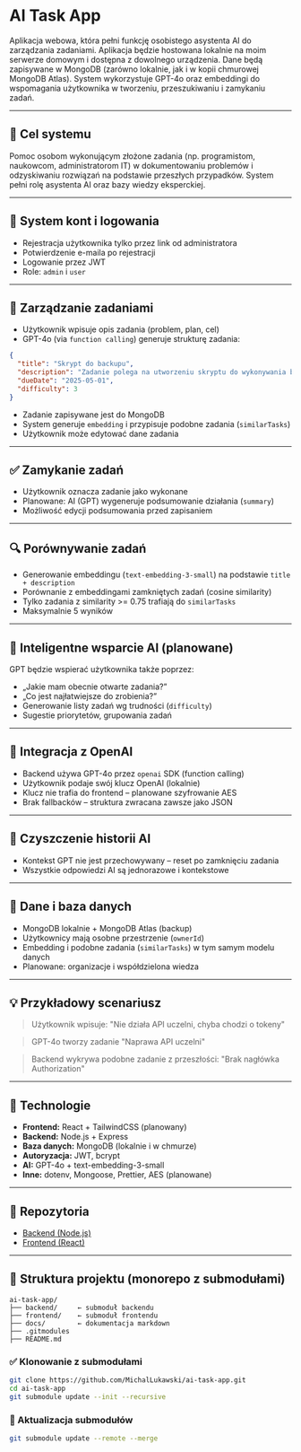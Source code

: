 # AI Task App

Aplikacja webowa, która pełni funkcję osobistego asystenta AI do zarządzania zadaniami. Aplikacja będzie hostowana lokalnie na moim serwerze domowym i dostępna z dowolnego urządzenia. Dane będą zapisywane w MongoDB (zarówno lokalnie, jak i w kopii chmurowej MongoDB Atlas). System wykorzystuje GPT-4o oraz embeddingi do wspomagania użytkownika w tworzeniu, przeszukiwaniu i zamykaniu zadań.

---

## 🎯 Cel systemu

Pomoc osobom wykonującym złożone zadania (np. programistom, naukowcom, administratorom IT) w dokumentowaniu problemów i odzyskiwaniu rozwiązań na podstawie przeszłych przypadków. System pełni rolę asystenta AI oraz bazy wiedzy eksperckiej.

---

## 🔐 System kont i logowania

- Rejestracja użytkownika tylko przez link od administratora
- Potwierdzenie e-maila po rejestracji
- Logowanie przez JWT
- Role: `admin` i `user`

---

## 📌 Zarządzanie zadaniami

- Użytkownik wpisuje opis zadania (problem, plan, cel)
- GPT-4o (via `function calling`) generuje strukturę zadania:

```json
{
  "title": "Skrypt do backupu",
  "description": "Zadanie polega na utworzeniu skryptu do wykonywania backupów...",
  "dueDate": "2025-05-01",
  "difficulty": 3
}
```

- Zadanie zapisywane jest do MongoDB
- System generuje `embedding` i przypisuje podobne zadania (`similarTasks`)
- Użytkownik może edytować dane zadania

---

## ✅ Zamykanie zadań

- Użytkownik oznacza zadanie jako wykonane
- Planowane: AI (GPT) wygeneruje podsumowanie działania (`summary`)
- Możliwość edycji podsumowania przed zapisaniem

---

## 🔍 Porównywanie zadań

- Generowanie embeddingu (`text-embedding-3-small`) na podstawie `title + description`
- Porównanie z embeddingami zamkniętych zadań (cosine similarity)
- Tylko zadania z similarity >= 0.75 trafiają do `similarTasks`
- Maksymalnie 5 wyników

---

## 💬 Inteligentne wsparcie AI (planowane)

GPT będzie wspierać użytkownika także poprzez:

- „Jakie mam obecnie otwarte zadania?”
- „Co jest najłatwiejsze do zrobienia?”
- Generowanie listy zadań wg trudności (`difficulty`)
- Sugestie priorytetów, grupowania zadań

---

## 🤖 Integracja z OpenAI

- Backend używa GPT-4o przez `openai` SDK (function calling)
- Użytkownik podaje swój klucz OpenAI (lokalnie)
- Klucz nie trafia do frontend – planowane szyfrowanie AES
- Brak fallbacków – struktura zwracana zawsze jako JSON

---

## 🧹 Czyszczenie historii AI

- Kontekst GPT nie jest przechowywany – reset po zamknięciu zadania
- Wszystkie odpowiedzi AI są jednorazowe i kontekstowe

---

## 🧠 Dane i baza danych

- MongoDB lokalnie + MongoDB Atlas (backup)
- Użytkownicy mają osobne przestrzenie (`ownerId`)
- Embedding i podobne zadania (`similarTasks`) w tym samym modelu danych
- Planowane: organizacje i współdzielona wiedza

---

## 💡 Przykładowy scenariusz

> Użytkownik wpisuje: "Nie działa API uczelni, chyba chodzi o tokeny"

> GPT-4o tworzy zadanie "Naprawa API uczelni"

> Backend wykrywa podobne zadanie z przeszłości: "Brak nagłówka Authorization"

---

## 🧰 Technologie

- **Frontend:** React + TailwindCSS (planowany)
- **Backend:** Node.js + Express
- **Baza danych:** MongoDB (lokalnie i w chmurze)
- **Autoryzacja:** JWT, bcrypt
- **AI:** GPT-4o + text-embedding-3-small
- **Inne:** dotenv, Mongoose, Prettier, AES (planowane)

---

## 📁 Repozytoria

- [Backend (Node.js)](https://github.com/MichalLukawski/ai-task-app-backend)
- [Frontend (React)](https://github.com/MichalLukawski/ai-task-app-frontend)

---

## 🧩 Struktura projektu (monorepo z submodułami)

```
ai-task-app/
├── backend/     ← submoduł backendu
├── frontend/    ← submoduł frontendu
├── docs/        ← dokumentacja markdown
├── .gitmodules
├── README.md
```

### ✅ Klonowanie z submodułami

```bash
git clone https://github.com/MichalLukawski/ai-task-app.git
cd ai-task-app
git submodule update --init --recursive
```

### 🔁 Aktualizacja submodułów

```bash
git submodule update --remote --merge
```
